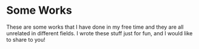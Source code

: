 # Some Works

These are some works that I have done in my free time and they are all unrelated in different fields. I wrote these stuff just for fun, and I would like to share to you!
